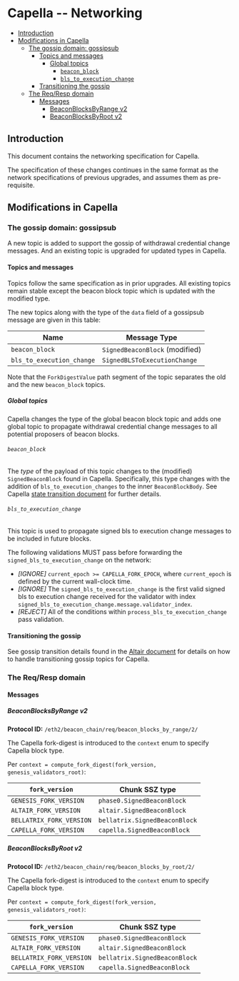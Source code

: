 # Capella -- Networking

<!-- mdformat-toc start --slug=github --no-anchors --maxlevel=6 --minlevel=2 -->

- [Introduction](#introduction)
- [Modifications in Capella](#modifications-in-capella)
  - [The gossip domain: gossipsub](#the-gossip-domain-gossipsub)
    - [Topics and messages](#topics-and-messages)
      - [Global topics](#global-topics)
        - [`beacon_block`](#beacon_block)
        - [`bls_to_execution_change`](#bls_to_execution_change)
    - [Transitioning the gossip](#transitioning-the-gossip)
  - [The Req/Resp domain](#the-reqresp-domain)
    - [Messages](#messages)
      - [BeaconBlocksByRange v2](#beaconblocksbyrange-v2)
      - [BeaconBlocksByRoot v2](#beaconblocksbyroot-v2)

<!-- mdformat-toc end -->

## Introduction

This document contains the networking specification for Capella.

The specification of these changes continues in the same format as the network
specifications of previous upgrades, and assumes them as pre-requisite.

## Modifications in Capella

### The gossip domain: gossipsub

A new topic is added to support the gossip of withdrawal credential change
messages. And an existing topic is upgraded for updated types in Capella.

#### Topics and messages

Topics follow the same specification as in prior upgrades. All existing topics
remain stable except the beacon block topic which is updated with the modified
type.

The new topics along with the type of the `data` field of a gossipsub message
are given in this table:

| Name                      | Message Type                   |
| ------------------------- | ------------------------------ |
| `beacon_block`            | `SignedBeaconBlock` (modified) |
| `bls_to_execution_change` | `SignedBLSToExecutionChange`   |

Note that the `ForkDigestValue` path segment of the topic separates the old and
the new `beacon_block` topics.

##### Global topics

Capella changes the type of the global beacon block topic and adds one global
topic to propagate withdrawal credential change messages to all potential
proposers of beacon blocks.

###### `beacon_block`

The *type* of the payload of this topic changes to the (modified)
`SignedBeaconBlock` found in Capella. Specifically, this type changes with the
addition of `bls_to_execution_changes` to the inner `BeaconBlockBody`. See
Capella [state transition document](./beacon-chain.md#beaconblockbody) for
further details.

###### `bls_to_execution_change`

This topic is used to propagate signed bls to execution change messages to be
included in future blocks.

The following validations MUST pass before forwarding the
`signed_bls_to_execution_change` on the network:

- _[IGNORE]_ `current_epoch >= CAPELLA_FORK_EPOCH`, where `current_epoch` is
  defined by the current wall-clock time.
- _[IGNORE]_ The `signed_bls_to_execution_change` is the first valid signed bls
  to execution change received for the validator with index
  `signed_bls_to_execution_change.message.validator_index`.
- _[REJECT]_ All of the conditions within `process_bls_to_execution_change` pass
  validation.

#### Transitioning the gossip

See gossip transition details found in the
[Altair document](../altair/p2p-interface.md#transitioning-the-gossip) for
details on how to handle transitioning gossip topics for Capella.

### The Req/Resp domain

#### Messages

##### BeaconBlocksByRange v2

**Protocol ID:** `/eth2/beacon_chain/req/beacon_blocks_by_range/2/`

The Capella fork-digest is introduced to the `context` enum to specify Capella
block type.

Per `context = compute_fork_digest(fork_version, genesis_validators_root)`:

<!-- eth2spec: skip -->

| `fork_version`           | Chunk SSZ type                |
| ------------------------ | ----------------------------- |
| `GENESIS_FORK_VERSION`   | `phase0.SignedBeaconBlock`    |
| `ALTAIR_FORK_VERSION`    | `altair.SignedBeaconBlock`    |
| `BELLATRIX_FORK_VERSION` | `bellatrix.SignedBeaconBlock` |
| `CAPELLA_FORK_VERSION`   | `capella.SignedBeaconBlock`   |

##### BeaconBlocksByRoot v2

**Protocol ID:** `/eth2/beacon_chain/req/beacon_blocks_by_root/2/`

The Capella fork-digest is introduced to the `context` enum to specify Capella
block type.

Per `context = compute_fork_digest(fork_version, genesis_validators_root)`:

<!-- eth2spec: skip -->

| `fork_version`           | Chunk SSZ type                |
| ------------------------ | ----------------------------- |
| `GENESIS_FORK_VERSION`   | `phase0.SignedBeaconBlock`    |
| `ALTAIR_FORK_VERSION`    | `altair.SignedBeaconBlock`    |
| `BELLATRIX_FORK_VERSION` | `bellatrix.SignedBeaconBlock` |
| `CAPELLA_FORK_VERSION`   | `capella.SignedBeaconBlock`   |
